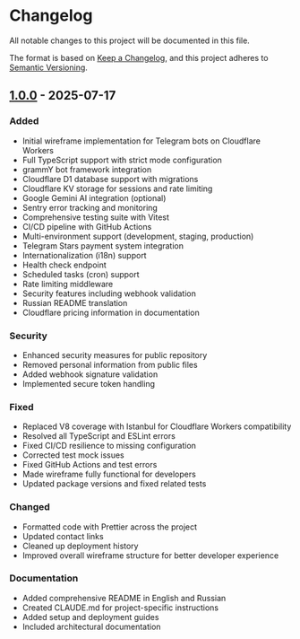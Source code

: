 # Changelog

All notable changes to this project will be documented in this file.

The format is based on [Keep a Changelog](https://keepachangelog.com/en/1.0.0/),
and this project adheres to [Semantic Versioning](https://semver.org/spec/v2.0.0.html).

## [1.0.0] - 2025-07-17

### Added
- Initial wireframe implementation for Telegram bots on Cloudflare Workers
- Full TypeScript support with strict mode configuration
- grammY bot framework integration
- Cloudflare D1 database support with migrations
- Cloudflare KV storage for sessions and rate limiting
- Google Gemini AI integration (optional)
- Sentry error tracking and monitoring
- Comprehensive testing suite with Vitest
- CI/CD pipeline with GitHub Actions
- Multi-environment support (development, staging, production)
- Telegram Stars payment system integration
- Internationalization (i18n) support
- Health check endpoint
- Scheduled tasks (cron) support
- Rate limiting middleware
- Security features including webhook validation
- Russian README translation
- Cloudflare pricing information in documentation

### Security
- Enhanced security measures for public repository
- Removed personal information from public files
- Added webhook signature validation
- Implemented secure token handling

### Fixed
- Replaced V8 coverage with Istanbul for Cloudflare Workers compatibility
- Resolved all TypeScript and ESLint errors
- Fixed CI/CD resilience to missing configuration
- Corrected test mock issues
- Fixed GitHub Actions and test errors
- Made wireframe fully functional for developers
- Updated package versions and fixed related tests

### Changed
- Formatted code with Prettier across the project
- Updated contact links
- Cleaned up deployment history
- Improved overall wireframe structure for better developer experience

### Documentation
- Added comprehensive README in English and Russian
- Created CLAUDE.md for project-specific instructions
- Added setup and deployment guides
- Included architectural documentation

[1.0.0]: https://github.com/talkstream/telegram-bot-on-cloudflare-workers/releases/tag/v1.0.0